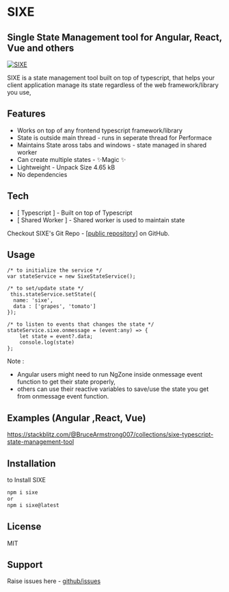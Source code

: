 # SIXE
## Single State Management tool for Angular, React, Vue and others

[![SIXE](https://github.com/BruceArmstrong007/SIXE/blob/main/ico/sixe.png)](https://github.com/BruceArmstrong007/SIXE)



SIXE is a state management tool built on top of typescript, that helps your client application manage its state regardless of the web framework/library you use,




## Features
- Works on top of any frontend typescript framework/library
- State is outside main thread - runs in seperate thread for Performace
- Maintains State aross tabs and windows - state managed in shared worker
- Can create multiple states - ✨Magic ✨
- Lightweight - Unpack Size 4.65 kB
- No dependencies

## Tech
- [ Typescript ] - Built on top of Typescript
- [ Shared Worker ] - Shared worker is used to maintain state

Checkout SIXE's Git Repo - [[public repository](https://github.com/BruceArmstrong007/SIXE)] on GitHub.

## Usage
    /* to initialize the service */
    var stateService = new SixeStateService();
    
    /* to set/update state */
     this.stateService.setState({
      name: 'sixe',
      data : ['grapes', 'tomato']
    });
    
    /* to listen to events that changes the state */
    stateService.sixe.onmessage = (event:any) => {
        let state = event?.data;
        console.log(state)
    };
    
Note : 
- Angular users might need to run NgZone inside onmessage event function to get their state properly, 
- others can use their reactive variables to save/use the state you get from onmessage event function.

## Examples (Angular ,React, Vue)
https://stackblitz.com/@BruceArmstrong007/collections/sixe-typescript-state-management-tool
    
    

## Installation

to Install SIXE

```sh
npm i sixe 
or
npm i sixe@latest
```


## License

MIT
## Support
 Raise issues here - [github/issues](https://github.com/BruceArmstrong007/SIXE/issues)

